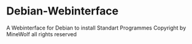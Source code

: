 # Debian-Webinterface
A Webinterface for Debian to install Standart Programmes
Copyright by MineWolf all rights reserved
